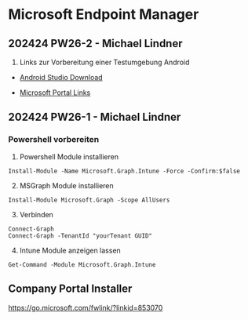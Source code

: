 # Microsoft Endpoint Manager

## 202424 PW26-2 - Michael Lindner

1. Links zur Vorbereitung einer Testumgebung Android

- [Android Studio Download](https://developer.android.com/studio?hl=de)

- [Microsoft Portal Links](https://cmd.ms)

## 202424 PW26-1 - Michael Lindner

### Powershell vorbereiten

1. Powershell Module  installieren

``` Script
Install-Module -Name Microsoft.Graph.Intune -Force -Confirm:$false
```

2. MSGraph Module installieren

``` Script
Install-Module Microsoft.Graph -Scope AllUsers 
```

3. Verbinden

``` Script
Connect-Graph
Connect-Graph -TenantId "yourTenant GUID"  
```

4. Intune Module anzeigen lassen

``` Script
Get-Command -Module Microsoft.Graph.Intune  
```




## Company Portal Installer

 https://go.microsoft.com/fwlink/?linkid=853070 